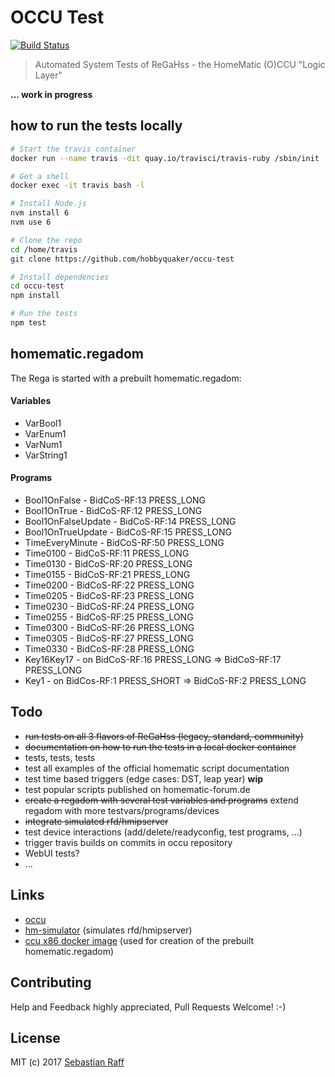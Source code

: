 # OCCU Test

[![Build Status](https://travis-ci.org/hobbyquaker/occu-test.svg?branch=master)](https://travis-ci.org/hobbyquaker/occu-test)

> Automated System Tests of ReGaHss - the HomeMatic (O)CCU "Logic Layer"

**... work in progress**


## how to run the tests locally

```bash
# Start the travis container
docker run --name travis -dit quay.io/travisci/travis-ruby /sbin/init

# Get a shell
docker exec -it travis bash -l

# Install Node.js
nvm install 6
nvm use 6

# Clone the repo
cd /home/travis
git clone https://github.com/hobbyquaker/occu-test

# Install dependencies
cd occu-test
npm install

# Run the tests
npm test
```


## homematic.regadom

The Rega is started with a prebuilt homematic.regadom:

#### Variables

* VarBool1
* VarEnum1
* VarNum1
* VarString1

#### Programs

* Bool1OnFalse - BidCoS-RF:13 PRESS_LONG
* Bool1OnTrue - BidCoS-RF:12 PRESS_LONG
* Bool1OnFalseUpdate - BidCoS-RF:14 PRESS_LONG
* Bool1OnTrueUpdate - BidCoS-RF:15 PRESS_LONG
* TimeEveryMinute - BidCoS-RF:50 PRESS_LONG
* Time0100 - BidCoS-RF:11 PRESS_LONG
* Time0130 - BidCoS-RF:20 PRESS_LONG
* Time0155 - BidCoS-RF:21 PRESS_LONG
* Time0200 - BidCoS-RF:22 PRESS_LONG
* Time0205 - BidCoS-RF:23 PRESS_LONG
* Time0230 - BidCoS-RF:24 PRESS_LONG
* Time0255 - BidCoS-RF:25 PRESS_LONG
* Time0300 - BidCoS-RF:26 PRESS_LONG
* Time0305 - BidCoS-RF:27 PRESS_LONG
* Time0330 - BidCoS-RF:28 PRESS_LONG
* Key16Key17 - on BidCoS-RF:16 PRESS_LONG => BidCoS-RF:17 PRESS_LONG
* Key1 - on BidCos-RF:1 PRESS_SHORT => BidCoS-RF:2 PRESS_LONG


## Todo

* ~~run tests on all 3 flavors of ReGaHss (legacy, standard, community)~~
* ~~documentation on how to run the tests in a local docker container~~
* tests, tests, tests
* test all examples of the official homematic script documentation
* test time based triggers (edge cases: DST, leap year) **wip**
* test popular scripts published on homematic-forum.de
* ~~create a regadom with several test variables and programs~~ extend regadom with more testvars/programs/devices
* ~~integrate simulated rfd/hmipserver~~
* test device interactions (add/delete/readyconfig, test programs, ...)
* trigger travis builds on commits in occu repository
* WebUI tests?
* ...


## Links

* [occu](https://github.com/eq-3/occu)
* [hm-simulator](https://github.com/hobbyquaker/hm-simulator) (simulates rfd/hmipserver)
* [ccu x86 docker image](https://hub.docker.com/r/litti/ccu2/) (used for creation of the prebuilt homematic.regadom)


## Contributing

Help and Feedback highly appreciated, Pull Requests Welcome! :-)


## License

MIT (c) 2017 [Sebastian Raff](https://github.com/hobbyquaker)
